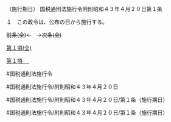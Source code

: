 （施行期日）
国税通則法施行令附則昭和４３年４月２０日第１条

１　この政令は、公布の日から施行する。

~~前条(全)←~~　~~→次条(全)~~

[第１項(全)](国税通則法施行＿令附則昭和４３年４月２０日第１条第１項_.md)  

[第１項 　 ](国税通則法施行＿令附則昭和４３年４月２０日第１条第１項.md)  

#国税通則法施行令

#国税通則法施行令/附則昭和４３年４月２０日

#国税通則法施行令/附則昭和４３年４月２０日/第１条（施行期日）

#国税通則法施行令/附則昭和４３年４月２０日/第１条（施行期日）

